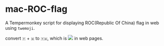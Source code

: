 # mac-ROC-flag

A Tempermonkey script for displaying ROC(Republic Of China) flag in web using `twemoji`.

convert `🇹` + `🇼` to `🇹🇼`, which is ![](https://cdn.jsdelivr.net/gh/twitter/twemoji@latest/assets/72x72/1f1f9-1f1fc.png) in web pages.
